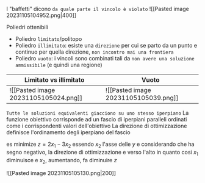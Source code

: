 I "baffetti" dicono `da quale parte il vincolo è violato`
![[Pasted image 20231105104952.png|400]]

Poliedri ottenibili
- Poliedro `limitato`/politopo
- Poliedro `illimitato`: esiste una `direzione` per cui se parto da un punto e continuo per quella direzione, `non incontro mai una frontiera `
- Poliedro `vuoto`: i vincoli sono combinati tali da `non avere una soluzione ammissibile` (e quindi una regione)

| Limitato vs illimitato               | Vuoto                                |
| ------------------------------------ | ------------------------------------ |
| ![[Pasted image 20231105105024.png]] | ![[Pasted image 20231105105039.png]] |

`Tutte le soluzioni equivalenti giacciono su uno stesso iperpiano`
La funzione obiettivo corrisponde ad un fascio di iperpiani paralleli ordinati come i corrispondenti valori dell'obiettivo
La direzione di ottimizzazione definisce l'ordinamento degli iperpiano del fascio

es
minimize $z = 2x_1 - 3x_2$
essendo $x_2$ l'asse delle $y$ e considerando che ha segno negativo, la direzione di ottimizzazione e verso l'alto in quanto cosi $x_1$ diminuisce e $x_2$, aumentando, fa diminuire $z$

![[Pasted image 20231105105130.png|200]]

